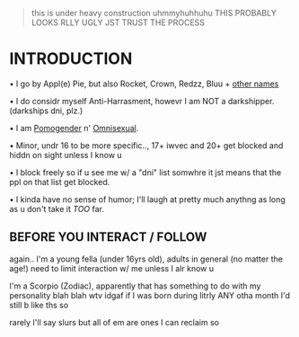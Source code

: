 > this is under heavy construction uhmmyhuhhuhu THIS PROBABLY LOOKS RLLY UGLY JST TRUST THE PROCESS


# INTRODUCTION

• I go by Appl(e) Pie, but also Rocket, Crown, Redzz, Bluu + [other names](https://pronouns.cc/@RRR0cketz)



• I do considr myself Anti-Harrasment, howevr I am NOT a darkshipper. (darkships dni, plz.)



• I am [Pomogender](https://gender.fandom.com/wiki/Pomogender) n' [Omnisexual](https://lgbtqia.fandom.com/wiki/Omnisexual).



• Minor, undr 16 to be more specific.., 17+ iwvec and 20+ get blocked and hiddn on sight unless I know u



• I block freely so if u see me w/ a "dni" list somwhre it jst means that the ppl on that list get blocked.



• I kinda have no sense of humor; I'll laugh at pretty much anythng as long as u don't take it *TOO* far.

## BEFORE YOU INTERACT / FOLLOW

again.. I'm a young fella (under 16yrs old), adults in general (no matter the age!) need to limit interaction w/ me unless I alr know u



I'm a Scorpio (Zodiac), apparently that has something to do with my personality blah blah wtv idgaf if I was born during litrly ANY otha month I'd still b like ths so



rarely I'll say slurs but all of em are ones I can reclaim so
